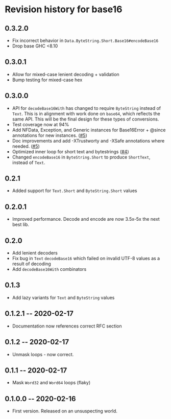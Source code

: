 # Revision history for base16

## 0.3.2.0

* Fix incorrect behavior in `Data.ByteString.Short.Base16#encodeBase16`
* Drop base GHC <8.10

## 0.3.0.1

* Allow for mixed-case lenient decoding + validation
* Bump testing for mixed-case hex

## 0.3.0.0

* API for `decodeBase16With` has changed to require `ByteString` instead of `Text`. This is in alignment with work done on `base64`, which reflects
  the same API. This will be the final design for these types of conversions.
* Test coverage now at 94%
* Add NFData, Exception, and Generic instances for Base16Error + @since annotations for new instances. ([#5](https://github.com/emilypi/Base16/pull/5))
* Doc improvements and add -XTrustworty and -XSafe annotations where needed. ([#5](https://github.com/emilypi/Base16/pull/5))
* Optimized inner loop for short text and bytestrings ([#4](https://github.com/emilypi/Base16/pull/4))
* Changed `encodeBase16` in `ByteString.Short` to produce `ShortText`, instead of `Text`.

## 0.2.1

* Added support for `Text.Short` and `ByteString.Short` values

## 0.2.0.1

* Improved performance. Decode and encode are now 3.5x-5x the next best lib.

## 0.2.0

* Add lenient decoders
* Fix bug in `Text` `decodeBase16` which failed on invalid UTF-8 values as a result of decoding
* Add `decodeBase16With` combinators

## 0.1.3

* Add lazy variants for `Text` and `ByteString` values

## 0.1.2.1 -- 2020-02-17

* Documentation now references correct RFC section

## 0.1.2 -- 2020-02-17

* Unmask loops - now correct.

## 0.1.1 -- 2020-02-17

* Mask `Word32` and `Word64` loops (flaky)

## 0.1.0.0 -- 2020-02-16

* First version. Released on an unsuspecting world.
